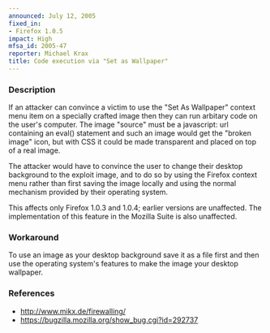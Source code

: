 ```yaml
---
announced: July 12, 2005
fixed_in:
- Firefox 1.0.5
impact: High
mfsa_id: 2005-47
reporter: Michael Krax
title: Code execution via "Set as Wallpaper"
---
```


<h3>Description</h3>

<p>If an attacker can convince a victim to use the "Set As Wallpaper" context
menu item on a specially crafted image then they can run arbitary code on the
user's computer. The image "source" must be a javascript: url containing an
eval() statement and such an image would get the "broken image" icon, but with
CSS it could be made transparent and placed on top of a real image.</p>

<p>The attacker would have to convince the user to change their desktop background
to the exploit image, and to do so by using the Firefox context menu rather than
first saving the image locally and using the normal mechanism provided by their
operating system.</p>

<p>This affects only Firefox 1.0.3 and 1.0.4; earlier versions are unaffected.
The implementation of this feature in the Mozilla Suite is also unaffected.</p>

<h3>Workaround</h3>

<p>To use an image as your desktop background save it as a file first and then
use the operating system's features to make the image your desktop wallpaper.</p>

<h3>References</h3>

<ul>
<li><a class="ex-ref" href="http://www.mikx.de/firewalling/">http://www.mikx.de/firewalling/</a></li>

<li><a href="https://bugzilla.mozilla.org/show_bug.cgi?id=292737">
https://bugzilla.mozilla.org/show_bug.cgi?id=292737</a></li>
</ul>



